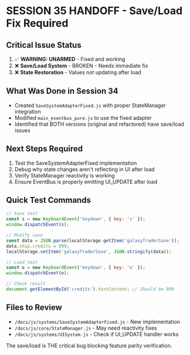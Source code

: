 # SESSION 35 HANDOFF - Save/Load Fix Required

## Critical Issue Status
1. ✅ **WARNING: UNARMED** - Fixed and working
2. ❌ **Save/Load System** - BROKEN - Needs immediate fix
3. ❌ **State Restoration** - Values not updating after load

## What Was Done in Session 34
- Created `SaveSystemAdapterFixed.js` with proper StateManager integration
- Modified `main_eventbus_pure.js` to use the fixed adapter
- Identified that BOTH versions (original and refactored) have save/load issues

## Next Steps Required
1. Test the SaveSystemAdapterFixed implementation
2. Debug why state changes aren't reflecting in UI after load
3. Verify StateManager reactivity is working
4. Ensure EventBus is properly emitting UI_UPDATE after load

## Quick Test Commands
```javascript
// Save test
const s = new KeyboardEvent('keydown', { key: 's' });
window.dispatchEvent(s);

// Modify save
const data = JSON.parse(localStorage.getItem('galaxyTraderSave'));
data.ship.credits = 999;
localStorage.setItem('galaxyTraderSave', JSON.stringify(data));

// Load test  
const o = new KeyboardEvent('keydown', { key: 'o' });
window.dispatchEvent(o);

// Check result
document.getElementById('credits').textContent; // Should be 999
```

## Files to Review
- `/docs/js/systems/SaveSystemAdapterFixed.js` - New implementation
- `/docs/js/core/StateManager.js` - May need reactivity fixes
- `/docs/js/systems/UISystem.js` - Check if UI_UPDATE handler works

The save/load is THE critical bug blocking feature parity verification.
